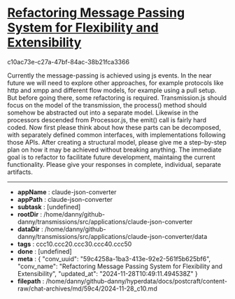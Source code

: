 # [Refactoring Message Passing System for Flexibility and Extensibility](https://claude.ai/chat/59c4258a-1ba3-413e-92e2-561f5b625bf6)

c10ac73e-c27a-47bf-84ac-38b21fca3366

Currently the message-passing is achieved using js events. In the near future we will need to explore other approaches, for example protocols like http and xmpp and different flow models, for example using a pull setup. But before going there, some refactoring is required. Transmission.js should focus on the model of the transmission, the process() method should somehow be abstracted out into a separate model. Likewise in the processors descended from Processor.js, the emit() call is fairly hard coded. Now first please think about how these parts can be decomposed, with separately defined common interfaces, with implementations following those APIs. After creating a structural model, please give me a step-by-step plan on how it may be achieved without breaking anything. The immediate goal is to refactor to facilitate future development, maintaing the current functionality. Please give your responses in complete, individual, separate artifacts.

---

* **appName** : claude-json-converter
* **appPath** : claude-json-converter
* **subtask** : [undefined]
* **rootDir** : /home/danny/github-danny/transmissions/src/applications/claude-json-converter
* **dataDir** : /home/danny/github-danny/transmissions/src/applications/claude-json-converter/data
* **tags** : ccc10.ccc20.ccc30.ccc40.ccc50
* **done** : [undefined]
* **meta** : {
  "conv_uuid": "59c4258a-1ba3-413e-92e2-561f5b625bf6",
  "conv_name": "Refactoring Message Passing System for Flexibility and Extensibility",
  "updated_at": "2024-11-28T10:49:11.494538Z"
}
* **filepath** : /home/danny/github-danny/hyperdata/docs/postcraft/content-raw/chat-archives/md/59c4/2024-11-28_c10.md